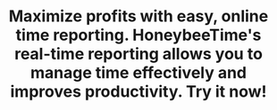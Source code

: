 ---
layout: features_page
title: "Time Reporting"
permalink: /time-reporting/
page_header_image: "/assets/images/page_header_2.jpg"


#SEO
description: "Effortlessly Manage Your Time with Real-Time Reporting - HoneybeeTime"
title: "Maximize profits with easy, online time reporting. HoneybeeTime's real-time reporting allows you to manage time effectively and improves productivity. Try it now!"

# Slider
slider:
  - image: "/assets/images/time_reporting/hero.webp"
    h1: "HoneybeeTime Brings You Affordable Work  <br><span>Time-tracking</span>"
    description: "Say goodbye to tedious and time-consuming time reporting and hello to HoneybeeTime with premium features at a consumer-friendly price. Our user-friendly time tracking service simplifies the time reporting process, making it easy for you to focus on what really matters - growing your business. With real-time reporting and customizable time management reports, you’ll know where your business stands today and what to do down the road."

# Workflow
workflow:
  heading: "An alternative to timesheets your employees and freelancers will say yes to"
  # text: "When unknow printer took a gallery of type and scramblted it to make a type specimen book"
  list:
    - image: "/assets/images/time_reporting/s1.webp"
      icon: "/assets/images/time_reporting/i1.webp"
      name: "Start reporting in just a few clicks"
      text: "HoneybeeTime; an intuitive time-tracking tool to boost employee productivity, with accurate time reports you can export in seconds."
    - image: "/assets/images/time_reporting/s2.webp"
      icon: "/assets/images/time_reporting/i2.webp"
      name: "Build detailed and actionable time reports"
      text: "HoneybeeTime makes it easy to be transparent about where client hours are going and gives you a clear picture of your team's performance. Share what you've been working on with detailed and actionable reports that show it."
    - image: "/assets/images/time_reporting/s3.webp"
      icon: "/assets/images/time_reporting/i3.webp"
      name: "Set yourself up for success"
      text: "Understand your project’s profitability and plan better. HoneybeeTime makes it easy to track business performance at a glance and make informed business decisions with customizable, presentation-ready reports."

# Hire us:
hire_us:
  heading: "Try HoneybeeTime free for 14 days"
  description: "Reports for Making Better Decisions"
  button:
    link: "/contact/"
    name: "Try"

# Contact Form
form:
  heading: "Send us a message"
  description: "When unknow printer took a gallery of type and scramblted it to make a type specimen book"
---